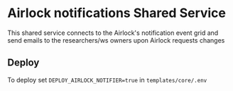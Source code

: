 # Airlock notifications Shared Service

This shared service connects to the Airlock's notification event grid and send emails to the researchers/ws owners upon Airlock requests changes

## Deploy

To deploy set `DEPLOY_AIRLOCK_NOTIFIER=true` in `templates/core/.env`
